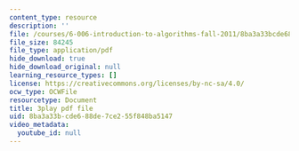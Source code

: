 ```yaml
---
content_type: resource
description: ''
file: /courses/6-006-introduction-to-algorithms-fall-2011/8ba3a33bcde688de7ce255f848ba5147_Zc54gFhdpLA.pdf
file_size: 84245
file_type: application/pdf
hide_download: true
hide_download_original: null
learning_resource_types: []
license: https://creativecommons.org/licenses/by-nc-sa/4.0/
ocw_type: OCWFile
resourcetype: Document
title: 3play pdf file
uid: 8ba3a33b-cde6-88de-7ce2-55f848ba5147
video_metadata:
  youtube_id: null
---
```

